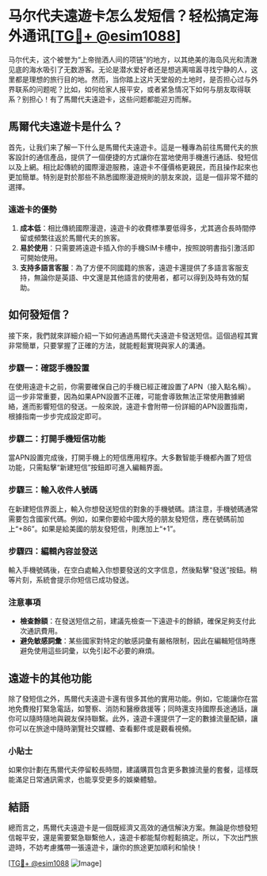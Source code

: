 # 马尔代夫遠遊卡怎么发短信？轻松搞定海外通讯[[TG💪+ @esim1088](https://t.me/s/esim1088)]

马尔代夫，这个被誉为“上帝抛洒人间的项链”的地方，以其绝美的海岛风光和清澈见底的海水吸引了无数游客。无论是潜水爱好者还是想逃离喧嚣寻找宁静的人，这里都是理想的旅行目的地。然而，当你踏上这片天堂般的土地时，是否担心过与外界联系的问题呢？比如，如何给家人报平安，或者紧急情况下如何与朋友取得联系？别担心！有了馬爾代夫遠遊卡，这些问题都能迎刃而解。

## 馬爾代夫遠遊卡是什么？

首先，让我们来了解一下什么是馬爾代夫遠遊卡。這是一種專為前往馬爾代夫的旅客設計的通信產品，提供了一個便捷的方式讓你在當地使用手機進行通話、發短信以及上網。相比起傳統的國際漫遊服務，遠遊卡不僅價格更親民，而且操作起來也更加簡單。特別是對於那些不熟悉國際漫遊規則的朋友來說，這是一個非常不錯的選擇。

### 遠遊卡的優勢

1. **成本低**：相比傳統國際漫遊，遠遊卡的收費標準要低得多，尤其適合長時間停留或頻繁往返於馬爾代夫的旅客。
2. **易於使用**：只需要將遠遊卡插入你的手機SIM卡槽中，按照說明書指引激活即可開始使用。
3. **支持多語言客服**：為了方便不同國籍的旅客，遠遊卡還提供了多語言客服支持，無論你是英語、中文還是其他語言的使用者，都可以得到及時有效的幫助。

## 如何發短信？

接下來，我們就來詳細介紹一下如何通過馬爾代夫遠遊卡發送短信。這個過程其實非常簡單，只要掌握了正確的方法，就能輕鬆實現與家人的溝通。

### 步驟一：確認手機設置

在使用遠遊卡之前，你需要確保自己的手機已經正確設置了APN（接入點名稱）。這一步非常重要，因為如果APN設置不正確，可能會導致無法正常使用數據網絡，進而影響短信的發送。一般來說，遠遊卡會附帶一份詳細的APN設置指南，根據指南一步步完成設定即可。

### 步驟二：打開手機短信功能

當APN設置完成後，打開手機上的短信應用程序。大多數智能手機都內置了短信功能，只需點擊“新建短信”按鈕即可進入編輯界面。

### 步驟三：輸入收件人號碼

在新建短信界面上，輸入你想發送短信的對象的手機號碼。請注意，手機號碼通常需要包含國家代碼。例如，如果你要給中國大陸的朋友發短信，應在號碼前加上“+86”。如果是給美國的朋友發短信，則應加上“+1”。

### 步驟四：編輯內容並發送

輸入手機號碼後，在空白處輸入你想要發送的文字信息，然後點擊“發送”按鈕。稍等片刻，系統會提示你短信已成功發送。

### 注意事項

- **檢查餘額**：在發送短信之前，建議先檢查一下遠遊卡的餘額，確保足夠支付此次通訊費用。
- **避免敏感詞彙**：某些國家對特定的敏感詞彙有嚴格限制，因此在編輯短信時應避免使用這些詞彙，以免引起不必要的麻煩。

## 遠遊卡的其他功能

除了發短信之外，馬爾代夫遠遊卡還有很多其他的實用功能。例如，它能讓你在當地免費撥打緊急電話，如警察、消防和醫療救援等；同時還支持國際長途通話，讓你可以隨時隨地與親友保持聯繫。此外，遠遊卡還提供了一定的數據流量配額，讓你可以在旅途中隨時瀏覽社交媒體、查看郵件或是觀看視頻。

### 小貼士

如果你計劃在馬爾代夫停留較長時間，建議購買包含更多數據流量的套餐，這樣既能滿足日常通訊需求，也能享受更多的娛樂體驗。

## 結語

總而言之，馬爾代夫遠遊卡是一個既經濟又高效的通信解決方案。無論是你想發短信報平安，還是需要緊急聯繫他人，遠遊卡都能幫你輕鬆搞定。所以，下次出門旅遊時，不妨考慮攜帶一張遠遊卡，讓你的旅途更加順利和愉快！

[[TG💪+ @esim1088](https://t.me/s/esim1088) ![Image](https://i.postimg.cc/4NQfJmqS/Snipaste-2025-05-13-00-14-12.png)]